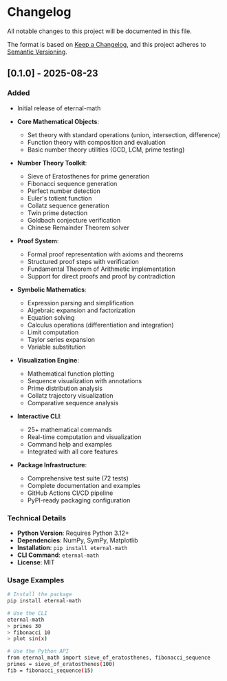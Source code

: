 # Changelog

All notable changes to this project will be documented in this file.

The format is based on [Keep a Changelog](https://keepachangelog.com/en/1.0.0/),
and this project adheres to [Semantic Versioning](https://semver.org/spec/v2.0.0.html).

## [0.1.0] - 2025-08-23

### Added

- Initial release of eternal-math
- **Core Mathematical Objects**:
  - Set theory with standard operations (union, intersection, difference)
  - Function theory with composition and evaluation
  - Basic number theory utilities (GCD, LCM, prime testing)

- **Number Theory Toolkit**:
  - Sieve of Eratosthenes for prime generation
  - Fibonacci sequence generation
  - Perfect number detection
  - Euler's totient function
  - Collatz sequence generation
  - Twin prime detection
  - Goldbach conjecture verification
  - Chinese Remainder Theorem solver

- **Proof System**:
  - Formal proof representation with axioms and theorems
  - Structured proof steps with verification
  - Fundamental Theorem of Arithmetic implementation
  - Support for direct proofs and proof by contradiction

- **Symbolic Mathematics**:
  - Expression parsing and simplification
  - Algebraic expansion and factorization
  - Equation solving
  - Calculus operations (differentiation and integration)
  - Limit computation
  - Taylor series expansion
  - Variable substitution

- **Visualization Engine**:
  - Mathematical function plotting
  - Sequence visualization with annotations
  - Prime distribution analysis
  - Collatz trajectory visualization
  - Comparative sequence analysis

- **Interactive CLI**:
  - 25+ mathematical commands
  - Real-time computation and visualization
  - Command help and examples
  - Integrated with all core features

- **Package Infrastructure**:
  - Comprehensive test suite (72 tests)
  - Complete documentation and examples
  - GitHub Actions CI/CD pipeline
  - PyPI-ready packaging configuration

### Technical Details

- **Python Version**: Requires Python 3.12+
- **Dependencies**: NumPy, SymPy, Matplotlib
- **Installation**: `pip install eternal-math`
- **CLI Command**: `eternal-math`
- **License**: MIT

### Usage Examples

```bash
# Install the package
pip install eternal-math

# Use the CLI
eternal-math
> primes 30
> fibonacci 10
> plot sin(x)

# Use the Python API
from eternal_math import sieve_of_eratosthenes, fibonacci_sequence
primes = sieve_of_eratosthenes(100)
fib = fibonacci_sequence(15)
```
